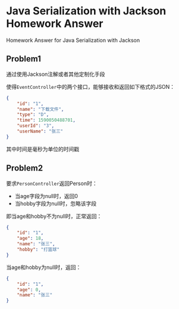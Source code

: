 # Java Serialization with Jackson Homework Answer

Homework Answer for Java Serialization with Jackson

## Problem1

通过使用Jackson注解或者其他定制化手段

使得`EventController`中的两个接口，能够接收和返回如下格式的JSON：

```json
{
    "id": "1",
    "name": "下载文件",
    "type": "D",
    "time": 1590050488701,
    "userId": "3",
    "userName": "张三"
}
```

其中时间是毫秒为单位的时间戳

## Problem2

要求`PersonController`返回Person时：
- 当age字段为null时，返回0
- 当hobby字段为null时，忽略该字段

即当age和hobby不为null时，正常返回：
```json
{
    "id": "1",
    "age": 18,
    "name": "张三",
    "hobby": "打篮球"
}
```

当age和hobby为null时，返回：
```json
{
    "id": "1",
    "age": 0,
    "name": "张三"
}
```
